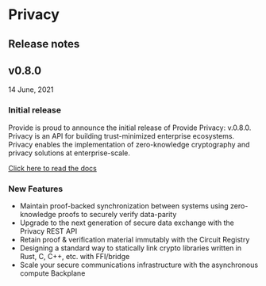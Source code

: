 # Privacy
## Release notes
## v0.8.0
14 June, 2021   

### Initial release
Provide is proud to announce the initial release of Provide Privacy: v.0.8.0. Privacy is an API for building trust-minimized enterprise ecosystems. Privacy enables the implementation of zero-knowledge cryptography and privacy solutions at enterprise-scale.

[Click here to read the docs](https://docs.provide.services/privacy)

### New Features
- Maintain proof-backed synchronization between systems using zero-knowledge proofs to securely verify data-parity
- Upgrade to the next generation of secure data exchange with the Privacy REST API
- Retain proof & verification material immutably with the Circuit Registry
- Designing a standard way to statically link crypto libraries written in Rust, C, C++, etc. with FFI/bridge
- Scale your secure communications infrastructure with the asynchronous compute Backplane